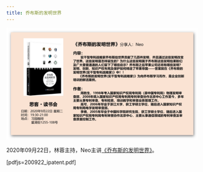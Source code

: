 ```yaml
---
title: 乔布斯的发明世界
---
```


![Poster](./poster.jpg)

2020年09月22日，林蓉主持，Neo主讲[《乔布斯的发明世界》](https://book.douban.com/subject/11631324/)。

[pdfjs=200922_ipatent.pdf]
